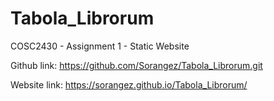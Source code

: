 # Tabola_Librorum
COSC2430 - Assignment 1 - Static Website

Github link:
https://github.com/Sorangez/Tabola_Librorum.git

Website link:
https://sorangez.github.io/Tabola_Librorum/
